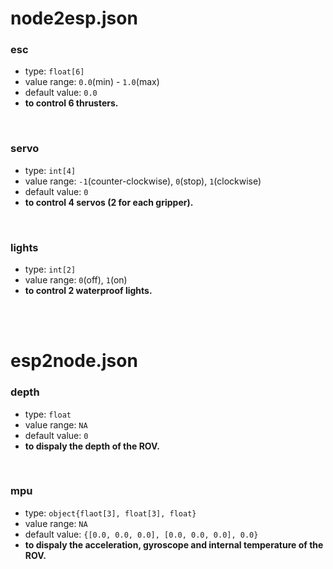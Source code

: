 # node2esp.json

### esc
* type: ```float[6]```
* value range: ```0.0```(min) - ```1.0```(max)
* default value: ```0.0```
* **to control 6 thrusters.**
<br>

### servo
* type: ```int[4]```
* value range:
    ```-1```(counter-clockwise),
    ```0```(stop),
    ```1```(clockwise)
* default value: ```0```
* **to control 4 servos (2 for each gripper).**
<br>

### lights
* type: ```int[2]```
* value range:
    ```0```(off),
    ```1```(on)
* **to control 2 waterproof lights.**
<br>
<br>

# esp2node.json

### depth
* type: ```float```
* value range: ```NA```
* default value: ```0```
* **to dispaly the depth of the ROV.**
<br>

### mpu
* type: ```object{flaot[3], float[3], float}```
* value range: ```NA```
* default value: ```{[0.0, 0.0, 0.0], [0.0, 0.0, 0.0], 0.0}```
* **to dispaly the acceleration, gyroscope and internal temperature of the ROV.**
<br>
